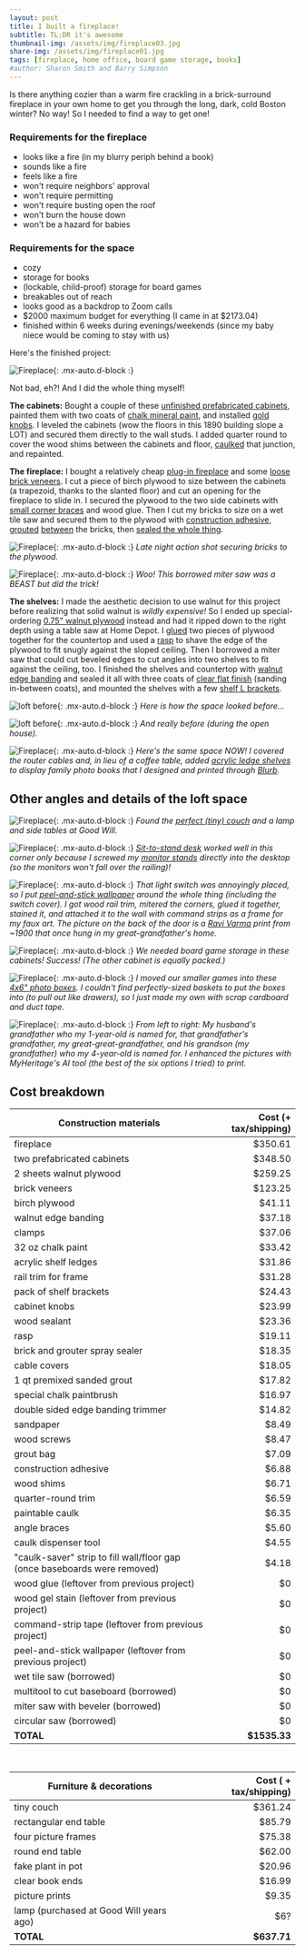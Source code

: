 ```yaml
---
layout: post
title: I built a fireplace!
subtitle: TL;DR it's awesome
thumbnail-img: /assets/img/fireplace03.jpg
share-img: /assets/img/fireplace01.jpg
tags: [fireplace, home office, board game storage, books]
#author: Sharon Smith and Barry Simpson
---
```


Is there anything cozier than a warm fire crackling in a brick-surround fireplace in your own home to get you through the long, dark, cold Boston winter? 
No way! So I needed to find a way to get one!

### Requirements for the fireplace
* looks like a fire (in my blurry periph behind a book)
* sounds like a fire
* feels like a fire
* won't require neighbors' approval
* won't require permitting
* won't require busting open the roof
* won't burn the house down
* won't be a hazard for babies

### Requirements for the space
* cozy
* storage for books 
* (lockable, child-proof) storage for board games
* breakables out of reach
* looks good as a backdrop to Zoom calls
* $2000 maximum budget for everything (I came in at $2173.04)
* finished within 6 weeks during evenings/weekends (since my baby niece would be coming to stay with us)

Here's the finished project: 

![Fireplace](../assets/img/fireplace01.jpg){: .mx-auto.d-block :}

Not bad, eh?! And I did the whole thing myself! 

**The cabinets:** Bought a couple of these [unfinished prefabricated cabinets](https://www.homedepot.com/p/Hampton-Bay-27-in-W-x-12-in-D-x-30-in-H-Assembled-Wall-Kitchen-Cabinet-in-Unfinished-with-Recessed-Panel-KW2730-UF/302969965), 
painted them with two coats of [chalk mineral paint](https://dixiebellepaint.com/caviar-chalk-mineral-paint/), and
installed [gold knobs](https://www.amazon.com/dp/B0BXNVQ17S/). I leveled the cabinets (wow the floors in this 1890 building slope a LOT) and secured them directly to the wall studs. 
I added quarter round to cover 
the wood shims between the cabinets and floor, [caulked](https://www.homedepot.com/p/DAP-ALEX-FLEX-10-1-oz-White-Premium-Molding-and-Trim-Sealant-18542/206034500) that junction, and repainted. 

**The fireplace:** I bought a relatively cheap [plug-in fireplace](https://www.amazon.com/PuraFlame-Western-Electric-Fireplace-Control/dp/B00R7347RU/) and some 
[loose brick veneers](https://shop.oldmillbuildingproducts.com/products/seaside). I cut a piece of birch plywood to size between the cabinets 
(a trapezoid, thanks to the slanted floor) and cut an opening for the fireplace to slide in. I secured the plywood to the 
two side cabinets with [small corner braces](https://www.homedepot.com/p/Everbilt-2-in-Zinc-Plated-Double-Wide-Corner-Brace-2-Pack-15051/202033994) and wood glue. 
Then I cut my bricks to size on a wet tile saw and secured them to the plywood with
[construction adhesive](https://www.homedepot.com/p/Loctite-Power-Grab-Heavy-Duty-Instant-Grab-9-oz-Latex-Construction-Adhesive-White-Cartridge-each-2032666/206432103), 
[grouted](https://www.homedepot.com/p/Custom-Building-Products-SimpleGrout-09-Natural-Gray-1-qt-Pre-Mixed-Grout-PMG09QT/100676322) 
[between](https://www.homedepot.com/p/Anvil-Grout-Bag-57542/300997951) the bricks, then [sealed the whole thing](https://www.homedepot.com/p/Custom-Building-Products-SimpleSealer-165-Delorean-Gray-1-qt-Premixed-Sealer-TLPS24Z/202919172).

![Fireplace](../assets/img/fireplace10.jpg){: .mx-auto.d-block :}
*Late night action shot securing bricks to the plywood.*

![Fireplace](../assets/img/fireplace11.jpg){: .mx-auto.d-block :}
*Woo! This borrowed miter saw was a BEAST but did the trick!*


**The shelves:** I made the aesthetic decision to use walnut for this project before realizing that solid walnut is *wildly expensive!* 
So I ended up special-ordering [0.75" walnut plywood](https://www.homedepot.com/p/Columbia-Forest-Products-3-4-in-x-2-ft-x-8-ft-PureBond-Walnut-Plywood-Project-Panel-Free-Custom-Cut-Available-2344/204635489) 
instead and had it ripped down to the right depth using a table saw at Home Depot.
I [glued](https://www.homedepot.com/p/Titebond-III-16-oz-Ultimate-Wood-Glue-1414/100522343) 
two pieces of plywood together for the countertop and used a [rasp](https://www.rockler.com/4-way-shoe-rasp) to shave the edge of the plywood to fit snugly against the sloped ceiling. 
Then I borrowed a miter saw that could cut beveled edges to cut angles into two shelves to fit against the ceiling, too. 
I finished the shelves and countertop with [walnut edge banding](https://www.rockler.com/2-x-25-pre-glued-edge-banding-walnut) and sealed it all with three coats of [clear flat finish](https://www.rockler.com/general-finishes-high-performance-water-based-top-coat-flat) (sanding in-between coats), and mounted the shelves with a 
few [shelf L brackets](https://www.amazon.com/gp/product/B08QFVZXL8/). 

![loft before](../assets/img/fireplace-before1.jpg){: .mx-auto.d-block :}
*Here is how the space looked before...*

![loft before](../assets/img/fireplace-before2.jpg){: .mx-auto.d-block :}
*And really before (during the open house).*

![Fireplace](../assets/img/fireplace04.jpg){: .mx-auto.d-block :}
*Here's the same space NOW! I covered the router cables and, in lieu of a coffee table, added [acrylic ledge shelves](https://www.amazon.com/gp/product/B081RVTZVB/) to display family photo books that I designed and printed through [Blurb](https://www.blurb.com/).*

## Other angles and details of the loft space

![Fireplace](../assets/img/fireplace12.jpg){: .mx-auto.d-block :}
*Found the [perfect (tiny) couch](https://www.wayfair.com/furniture/pdp/corrigan-studio-alverce-58-square-arm-loveseat-w006875006.html) and a lamp and side tables at Good Will.*

![Fireplace](../assets/img/fireplace05.jpg){: .mx-auto.d-block :}
*[Sit-to-stand desk](https://www.imovr.com/studio470-electric-standing-desk-base.html) worked well in this corner 
only because I screwed my [monitor stands](https://www.amazon.com/gp/product/B09LCL9JHS/) directly into the desktop (so the monitors won't fall over the railing)!*

![Fireplace](../assets/img/fireplace06.jpg){: .mx-auto.d-block :}
*That light switch was annoyingly placed, so I put [peel-and-stick wallpaper](https://www.wayfair.com/decor-pillows/pdp/millwood-pines-wunsch-birch-18-l-x-205-w-peel-and-stick-wallpaper-roll-mxwx1133.html) 
around the whole thing (including the switch cover). I got wood rail trim, mitered the corners, glued it together, stained it, and attached it to the wall with command strips as a frame for my faux art. 
The picture on the back of the door is a [Ravi Varma](https://en.wikipedia.org/wiki/Raja_Ravi_Varma) print from ~1900 that once hung in my great-grandfather's home.*

![Fireplace](../assets/img/fireplace07.jpg){: .mx-auto.d-block :}
*We needed board game storage in these cabinets! Success! (The other cabinet is equally packed.)*

![Fireplace](../assets/img/fireplace08.jpg){: .mx-auto.d-block :}
*I moved our smaller games into these [4x6" photo boxes](https://www.amazon.com/dp/B00GLQX3CO). I couldn't find perfectly-sized baskets to put the boxes into (to pull out like drawers), so I just made my own with scrap cardboard and duct tape.*

![Fireplace](../assets/img/fireplace09.jpg){: .mx-auto.d-block :}
*From left to right: My husband's grandfather who my 1-year-old is named for, that grandfather's grandfather, my great-great-grandfather, and his grandson (my grandfather) who my 4-year-old is named for. 
I enhanced the pictures with MyHeritage's AI tool (the best of the six options I tried) to print.*

## Cost breakdown

| Construction materials | Cost (+ tax/shipping) | 
| --- | ---: | 
| fireplace | $350.61 |
| two prefabricated cabinets | $348.50 |
| 2 sheets walnut plywood | $259.25 |
| brick veneers | $123.25 |
| birch plywood | $41.11 |
| walnut edge banding | $37.18 |
| clamps | $37.06 |
| 32 oz chalk paint | $33.42 |
| acrylic shelf ledges | $31.86 |
| rail trim for frame | $31.28 |
| pack of shelf brackets | $24.43 |
| cabinet knobs | $23.99 |
| wood sealant | $23.36 |
| rasp | $19.11 |
| brick and grouter spray sealer | $18.35 |
| cable covers | $18.05 |
| 1 qt premixed sanded grout | $17.82 |
| special chalk paintbrush | $16.97 |
| double sided edge banding trimmer | $14.82 |
| sandpaper | $8.49 |
| wood screws | $8.47 |
| grout bag | $7.09 |
| construction adhesive | $6.88 |
| wood shims | $6.71 |
| quarter-round trim | $6.59 |
| paintable caulk | $6.35 |
| angle braces | $5.60 |
| caulk dispenser tool | $4.55 |
| "caulk-saver" strip to fill wall/floor gap (once baseboards were removed) | $4.18 |
| wood glue (leftover from previous project) | $0 |
| wood gel stain (leftover from previous project) | $0 |
| command-strip tape (leftover from previous project) | $0 |
| peel-and-stick wallpaper (leftover from previous project) | $0 | 
| wet tile saw (borrowed) | $0 |
| multitool to cut baseboard (borrowed) | $0 |
| miter saw with beveler (borrowed) | $0 |
| circular saw (borrowed) | $0 |
| **TOTAL** | **$1535.33** | 

<br>

| Furniture & decorations | Cost ( + tax/shipping) | 
| --- | ---: |
| tiny couch | $361.24 |
| rectangular end table | $85.79 |
| four picture frames | $75.38 |
| round end table | $62.00 |
| fake plant in pot | $20.96 |
| clear book ends | $16.99 |
| picture prints | $9.35 |
| lamp (purchased at Good Will years ago) | $6? |
| **TOTAL** | **$637.71** | 




